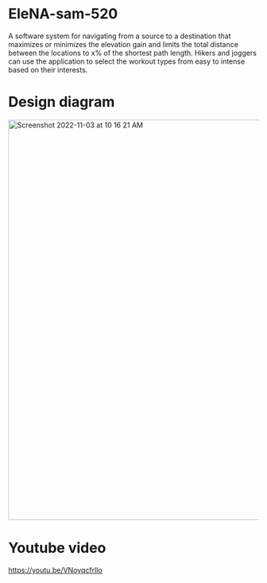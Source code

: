 # EleNA-sam-520
A software system for navigating from a source to a destination that maximizes or minimizes the elevation gain and limits the total distance between the locations to x% of the shortest path length.
Hikers and joggers can use the application to select the workout types from easy to intense based on their interests.

# Design diagram
<img width="804" alt="Screenshot 2022-11-03 at 10 16 21 AM" src="https://user-images.githubusercontent.com/47236863/199744653-d739dd19-8622-4c7f-bc2f-12fa36cdd888.png">

# Youtube video
https://youtu.be/VNoyqcfrlIo
